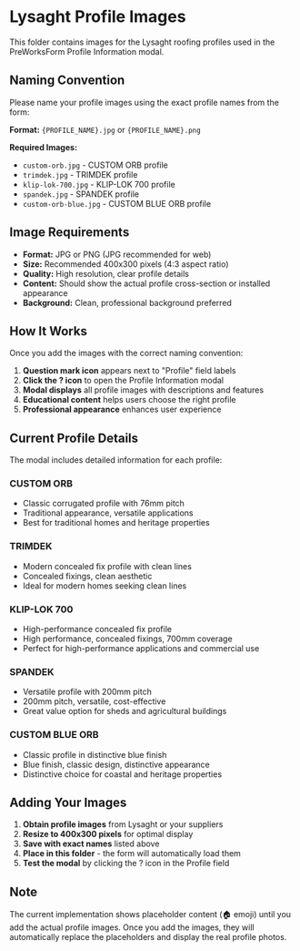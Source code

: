 # Lysaght Profile Images

This folder contains images for the Lysaght roofing profiles used in the PreWorksForm Profile Information modal.

## Naming Convention

Please name your profile images using the exact profile names from the form:

**Format:** `{PROFILE_NAME}.jpg` or `{PROFILE_NAME}.png`

**Required Images:**
- `custom-orb.jpg` - CUSTOM ORB profile
- `trimdek.jpg` - TRIMDEK profile  
- `klip-lok-700.jpg` - KLIP-LOK 700 profile
- `spandek.jpg` - SPANDEK profile
- `custom-orb-blue.jpg` - CUSTOM BLUE ORB profile

## Image Requirements

- **Format:** JPG or PNG (JPG recommended for web)
- **Size:** Recommended 400x300 pixels (4:3 aspect ratio)
- **Quality:** High resolution, clear profile details
- **Content:** Should show the actual profile cross-section or installed appearance
- **Background:** Clean, professional background preferred

## How It Works

Once you add the images with the correct naming convention:

1. **Question mark icon** appears next to "Profile" field labels
2. **Click the ? icon** to open the Profile Information modal
3. **Modal displays** all profile images with descriptions and features
4. **Educational content** helps users choose the right profile
5. **Professional appearance** enhances user experience

## Current Profile Details

The modal includes detailed information for each profile:

### CUSTOM ORB
- Classic corrugated profile with 76mm pitch
- Traditional appearance, versatile applications
- Best for traditional homes and heritage properties

### TRIMDEK  
- Modern concealed fix profile with clean lines
- Concealed fixings, clean aesthetic
- Ideal for modern homes seeking clean lines

### KLIP-LOK 700
- High-performance concealed fix profile
- High performance, concealed fixings, 700mm coverage
- Perfect for high-performance applications and commercial use

### SPANDEK
- Versatile profile with 200mm pitch
- 200mm pitch, versatile, cost-effective
- Great value option for sheds and agricultural buildings

### CUSTOM BLUE ORB
- Classic profile in distinctive blue finish
- Blue finish, classic design, distinctive appearance
- Distinctive choice for coastal and heritage properties

## Adding Your Images

1. **Obtain profile images** from Lysaght or your suppliers
2. **Resize to 400x300 pixels** for optimal display
3. **Save with exact names** listed above
4. **Place in this folder** - the form will automatically load them
5. **Test the modal** by clicking the ? icon in the Profile field

## Note

The current implementation shows placeholder content (🏠 emoji) until you add the actual profile images. Once you add the images, they will automatically replace the placeholders and display the real profile photos.
